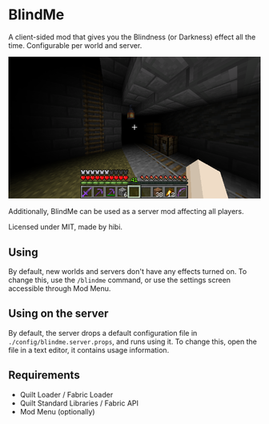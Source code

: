 # BlindMe

A client-sided mod that gives you the Blindness (or Darkness) effect all the time.
Configurable per world and server.

![Screenshot of an already built-up world but with the BlindMe mod active](.github/screenshot.png)

Additionally, BlindMe can be used as a server mod affecting all players.

Licensed under MIT, made by hibi.

## Using

By default, new worlds and servers don't have any effects turned on.
To change this, use the `/blindme` command, or use the settings screen accessible through Mod Menu.

## Using on the server

By default, the server drops a default configuration file in `./config/blindme.server.props`, and runs using it.
To change this, open the file in a text editor, it contains usage information.

## Requirements

- Quilt Loader / Fabric Loader
- Quilt Standard Libraries / Fabric API
- Mod Menu (optionally)
